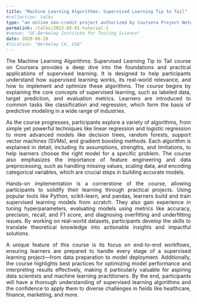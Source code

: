 ```yaml
---
title: "Machine Learning Algorithms: Supervised Learning Tip to Tail"
#collection: talks
type: "an online non-credit project authorized by Coursera Project Network and offered through Coursera"
permalink: /talks/2013-03-01-tutorial-1
#venue: "UC-Berkeley Institute for Testing Science"
date: 2020-06-28
#location: "Berkeley CA, USA"
---
```

<p style="text-align: justify;">
The Machine Learning Algorithms: Supervised Learning Tip to Tail course on Coursera provides a deep dive into the foundations and practical applications of supervised learning. It is designed to help participants understand how supervised learning works, its real-world relevance, and how to implement and optimize these algorithms. The course begins by explaining the core concepts of supervised learning, such as labeled data, target prediction, and evaluation metrics. Learners are introduced to common tasks like classification and regression, which form the basis of predictive modeling in a wide range of industries.
</p>

<p style="text-align: justify;">
As the course progresses, participants explore a variety of algorithms, from simple yet powerful techniques like linear regression and logistic regression to more advanced models like decision trees, random forests, support vector machines (SVMs), and gradient boosting methods. Each algorithm is explained in detail, including its assumptions, strengths, and limitations, to help learners choose the right model for a specific problem. The course also emphasizes the importance of feature engineering and data preprocessing, such as handling missing values, scaling data, and encoding categorical variables, which are crucial steps in building accurate models.
</p>

<p style="text-align: justify;">
Hands-on implementation is a cornerstone of the course, allowing participants to solidify their learning through practical projects. Using popular tools like Python, scikit-learn, and pandas, learners build and train supervised learning models from scratch. They also gain experience in tuning hyperparameters, evaluating models using metrics like accuracy, precision, recall, and F1 score, and diagnosing overfitting and underfitting issues. By working on real-world datasets, participants develop the skills to translate theoretical knowledge into actionable insights and impactful solutions.
</p>

<p style="text-align: justify;">
A unique feature of this course is its focus on end-to-end workflows, ensuring learners are prepared to handle every stage of a supervised learning project—from data preparation to model deployment. Additionally, the course highlights best practices for optimizing model performance and interpreting results effectively, making it particularly valuable for aspiring data scientists and machine learning practitioners. By the end, participants will have a thorough understanding of supervised learning algorithms and the confidence to apply them to diverse challenges in fields like healthcare, finance, marketing, and more.
</p>
